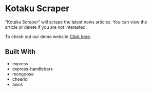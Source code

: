 # Kotaku Scraper

"Kotaku Scraper" will scrape the latest news articles. You can view the article or delete if you are not interested. 

To check out our demo website [Click here](https://still-harbor-74567.herokuapp.com/).

## Built With

* express
* express-handlebars
* mongoose
* cheerio
* axios